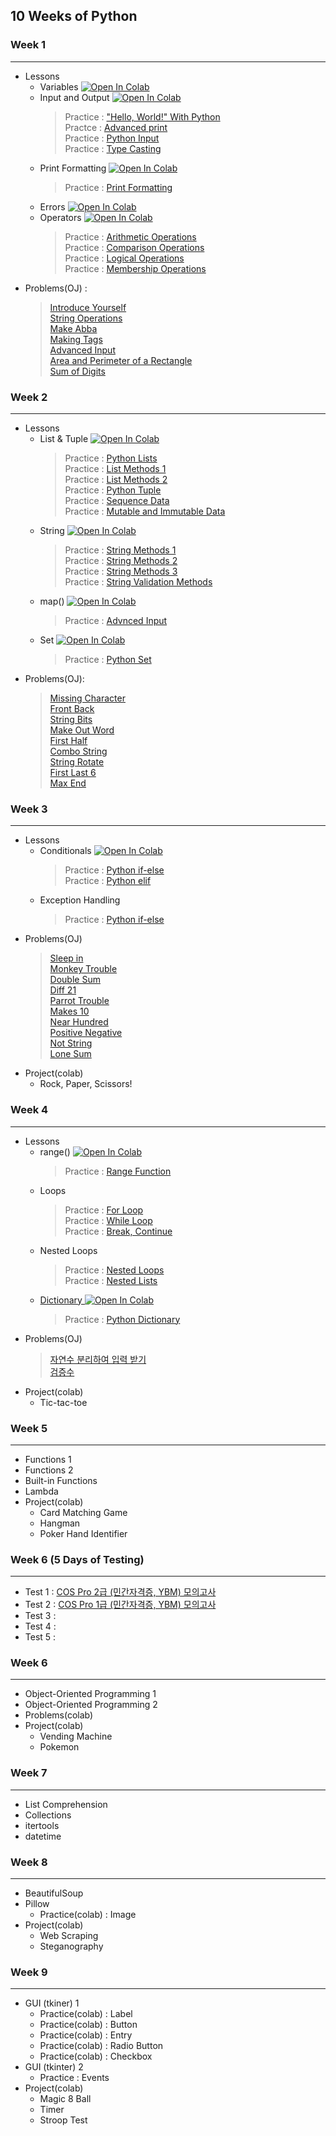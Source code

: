## 10 Weeks of Python

### Week 1
---
* Lessons
   * Variables 
[![Open In Colab](https://colab.research.google.com/assets/colab-badge.svg)](https://colab.research.google.com/drive/1X-_0wvD3Vf_COmSJVf8yTNUVolerUC-q?usp=sharing)
   * Input and Output
[![Open In Colab](https://colab.research.google.com/assets/colab-badge.svg)](https://colab.research.google.com/drive/1a1rZB5tIMluQqgSrgOWFDETsv_a7kHTn?usp=sharing)
      > Practice : <a href = "http://3.131.175.105/problem/0213">"Hello, World!" With Python</a><br>
      > Practce : <a href="http://3.131.175.105/problem/0284">Advanced print</a><br>
      > Practice : <a href = "http://3.131.175.105/problem/0214">Python Input</a><br>
      > Practice : <a href = "http://3.131.175.105/problem/0217">Type Casting</a><br>
   * Print Formatting
[![Open In Colab](https://colab.research.google.com/assets/colab-badge.svg)](https://colab.research.google.com/drive/1jTQ-t9_NGX7WNN6toP-p6QYnaNk3E7xZ?usp=sharing)
      > Practice : <a href="http://3.131.175.105/problem/0220">Print Formatting</a><br>
   * Errors
[![Open In Colab](https://colab.research.google.com/assets/colab-badge.svg)](https://colab.research.google.com/drive/17xim7Q8CzN9ybLFZqg_wdBqnKfBfkRO4?usp=sharing)
   * Operators
[![Open In Colab](https://colab.research.google.com/assets/colab-badge.svg)](https://colab.research.google.com/drive/1DOiyBG9Ouvg5SZuKxeiAWYa0OE4OkvrL?usp=sharing)
      > Practice : <a href="http://3.131.175.105/problem/0218">Arithmetic Operations</a><br>
      > Practice : <a href="http://3.131.175.105/problem/0223">Comparison Operations</a><br>
      > Practice : <a href="http://3.131.175.105/problem/0224">Logical Operations</a><br>
      > Practice : <a href="http://3.131.175.105/problem/0261">Membership Operations</a><br>
* Problems(OJ) : 
    > <a href = "http://3.131.175.105/problem/0219">Introduce Yourself</a><br>
    > <a href="http://3.131.175.105/problem/0216">String Operations</a><br> 
    > <a href="http://3.131.175.105/problem/0235">Make Abba</a><br>
    > <a href="http://3.131.175.105/problem/0236">Making Tags</a><br>
    > <a href = "http://3.131.175.105/problem/0246">Advanced Input</a><br>
    > <a href="http://3.131.175.105/problem/0221">Area and Perimeter of a Rectangle</a><br>
    > <a href="http://3.131.175.105/problem/0222">Sum of Digits</a><br>

### Week 2
---
* Lessons
  * List & Tuple
[![Open In Colab](https://colab.research.google.com/assets/colab-badge.svg)](https://drive.google.com/file/d/1HTMmQZf3VCh3SnlnYirr2tnKIGu_Lmwr/view?usp=sharing)
    > Practice : <a href="http://3.131.175.105/problem/0240">Python Lists</a><br>
    > Practice : <a href="http://3.131.175.105/problem/0241">List Methods 1</a><br>
    > Practice : <a href="http://3.131.175.105/problem/0242">List Methods 2</a><br>
    > Practice : <a href="http://3.131.175.105/problem/0281">Python Tuple</a><br>
    > Practice : <a href="http://3.131.175.105/problem/0243">Sequence Data</a><br>
    > Practice : <a href="http://3.131.175.105/problem/0244">Mutable and Immutable Data</a><br>
  * String
[![Open In Colab](https://colab.research.google.com/assets/colab-badge.svg)](https://drive.google.com/file/d/14uCjDjJrjr4QtNV8EKxuizv_7S7v9h9Y/view?usp=sharing)
    > Practice : <a href="http://3.131.175.105/problem/0237">String Methods 1</a><br>
    > Practice : <a href="http://3.131.175.105/problem/0238">String Methods 2</a><br>
    > Practice : <a href="http://3.131.175.105/problem/0245">String Methods 3</a><br>
    > Practice : <a href="http://3.131.175.105/problem/0239">String Validation Methods</a><br>
  * map()
[![Open In Colab](https://colab.research.google.com/assets/colab-badge.svg)](https://colab.research.google.com/drive/1cojXc91kVbyMjm3L4-Tc5nRUa0y-GRvT?usp=sharing)
    > Practice : <a href="http://3.131.175.105/problem/0246">Advnced Input</a><br>
  * Set
[![Open In Colab](https://colab.research.google.com/assets/colab-badge.svg)](https://drive.google.com/file/d/1__5lfGYx6DvpC-lm4w0ezJHciqt1ysCK/view?usp=sharing)
    > Practice : <a href="http://3.131.175.105/problem/0282">Python Set</a><br>
* Problems(OJ):
  > <a href="http://3.131.175.105/problem/0249">Missing Character</a><br>
  > <a href="http://3.131.175.105/problem/0250">Front Back</a><br>
  > <a href="http://3.131.175.105/problem/0252">String Bits</a><br>
  > <a href="http://3.131.175.105/problem/0253">Make Out Word</a><br>
  > <a href="http://3.131.175.105/problem/0254">First Half</a><br> 
  > <a href="http://3.131.175.105/problem/0255">Combo String</a><br> 
  > <a href="http://3.131.175.105/problem/0256">String Rotate</a><br> 
  > <a href="http://3.131.175.105/problem/0257">First Last 6</a><br> 
  > <a href="http://3.131.175.105/problem/0259">Max End</a><br>
  
### Week 3
---
* Lessons 
  * Conditionals
[![Open In Colab](https://colab.research.google.com/assets/colab-badge.svg)](https://drive.google.com/file/d/1jxKxARn1fLi3WgHNfu8J1UeZi5DcwukT/view?usp=sharing)
      > Practice : <a href="http://3.131.175.105/problem/0225">Python if-else</a>  
      > Practice : <a href="http://3.131.175.105/problem/0226">Python elif</a> 
  * Exception Handling
      > Practice : <a href="http://3.131.175.105/problem/0225">Python if-else</a>  
* Problems(OJ)
    > <a href="http://3.131.175.105/problem/0227">Sleep in </a><br>
    > <a href="http://3.131.175.105/problem/0228">Monkey Trouble</a> <br>
    > <a href="http://3.131.175.105/problem/0229">Double Sum</a><br>
    > <a href="http://3.131.175.105/problem/0230">Diff 21</a><br>
    > <a href="http://3.131.175.105/problem/0231">Parrot Trouble</a><br>
    > <a href="http://3.131.175.105/problem/0232">Makes 10</a><br>
    > <a href="http://3.131.175.105/problem/0233">Near Hundred</a><br>
    > <a href="http://3.131.175.105/problem/0233">Positive Negative</a><br>
    > <a href="http://3.131.175.105/problem/0248">Not String</a><br>
    > <a href="http://3.131.175.105/problem/0260">Lone Sum</a><br>
* Project(colab)
    * Rock, Paper, Scissors!
   
### Week 4
---
* Lessons
  * range()
[![Open In Colab](https://colab.research.google.com/assets/colab-badge.svg)](https://drive.google.com/file/d/1gycuRA2l2gDUopAyReWHvKa2_MTkN-f8/view?usp=sharing)
      > Practice : <a href="http://3.131.175.105/problem/0262">Range Function</a> <br>
  * Loops
      > Practice : <a href="http://3.131.175.105/problem/0263">For Loop</a><br>
      > Practice : <a href="http://3.131.175.105/problem/0264">While Loop</a><br>
      > Practice : <a href="http://3.131.175.105/problem/0265">Break, Continue</a><br>
  * Nested Loops
      > Practice : <a href="http://3.131.175.105/problem/0285">Nested Loops</a> <br>
      > Practice : <a href="http://3.131.175.105/problem/0286">Nested Lists<br>
  * Dictionary
[![Open In Colab](https://colab.research.google.com/assets/colab-badge.svg)](https://drive.google.com/file/d/1TcL9ir39cqj_do9M69q8IjnBBfOH1zQh/view?usp=sharing)
    > Practice : <a href="http://3.131.175.105/problem/0283">Python Dictionary</a><br>
* Problems(OJ)
    > <a href="http://3.131.175.105/problem/0003">자연수 분리하여 입력 받기</a><br>
    > <a href="http://3.131.175.105/problem/0006">검증수</a><br>
* Project(colab)
    * Tic-tac-toe

### Week 5
---
* Functions 1
* Functions 2
* Built-in Functions
* Lambda
* Project(colab)
   * Card Matching Game
   * Hangman
   * Poker Hand Identifier
  
### Week 6 (5 Days of Testing)
---
* Test 1 : <a href="https://programmers.co.kr/learn/courses/33">COS Pro 2급 (민간자격증, YBM) 모의고사 </a>
* Test 2 : <a href="https://programmers.co.kr/learn/courses/11133/">COS Pro 1급 (민간자격증, YBM) 모의고사 </a>
* Test 3 : 
* Test 4 : 
* Test 5 : 
 
### Week 6
---
* Object-Oriented Programming 1
* Object-Oriented Programming 2
* Problems(colab)
* Project(colab)
   * Vending Machine
   * Pokemon

### Week 7
----
* List Comprehension
* Collections
* itertools 
* datetime
   
### Week 8
--- 
* BeautifulSoup
* Pillow
   * Practice(colab) : Image
* Project(colab)
   * Web Scraping
   * Steganography
   
### Week 9
---
* GUI (tkiner) 1
   * Practice(colab) : Label
   * Practice(colab) : Button
   * Practice(colab) : Entry
   * Practice(colab) : Radio Button
   * Practice(colab) : Checkbox
* GUI (tkinter) 2
   * Practice : Events
* Project(colab)
   * Magic 8 Ball
   * Timer
   * Stroop Test
